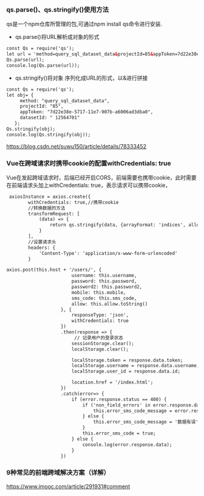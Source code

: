 
### qs.parse()、qs.stringify()使用方法
qs是一个npm仓库所管理的包,可通过npm install qs命令进行安装.
- qs.parse()将URL解析成对象的形式
```html
const Qs = require('qs');
let url = 'method=query_sql_dataset_data&projectId=85&appToken=7d22e38e-5717-11e7-907b-a6006ad3dba0';
Qs.parse(url);
console.log(Qs.parse(url));
```
- qs.stringify()将对象 序列化成URL的形式，以&进行拼接
```html
const Qs = require('qs');
let obj= {
     method: "query_sql_dataset_data",
     projectId: "85",
     appToken: "7d22e38e-5717-11e7-907b-a6006ad3dba0",
     datasetId: " 12564701"
   };
Qs.stringify(obj);
console.log(Qs.stringify(obj));
```
https://blog.csdn.net/suwu150/article/details/78333452

### Vue在跨域请求时携带cookie的配置withCredentials: true
Vue在发起跨域请求时，后端已经开启CORS，前端需要也携带cookie，此时需要在前端请求头加上withCredentials: true，表示请求可以携带cookie，
```html
 axiosInstance = axios.create({
        withCredentials: true,//携带cookie
        //转换数据的方法
        transformRequest: [
            (data) => {
                return qs.stringify(data, {arrayFormat: 'indices', allowDots: true});
            }
        ],
        //设置请求头
        headers: {
            'Content-Type': 'application/x-www-form-urlencoded'
        }
```
```html
axios.post(this.host + '/users/', {
                        username: this.username,
                        password: this.password,
                        password2: this.password2,
                        mobile: this.mobile,
                        sms_code: this.sms_code,
                        allow: this.allow.toString()
                    }, {
                        responseType: 'json',
                        withCredentials: true
                    })
                    .then(response => {
                         // 记录用户的登录状态
                        sessionStorage.clear();
                        localStorage.clear();

                        localStorage.token = response.data.token;
                        localStorage.username = response.data.username;
                        localStorage.user_id = response.data.id;

                        location.href = '/index.html';
                    })
                    .catch(error=> {
                        if (error.response.status == 400) {
                            if ('non_field_errors' in error.response.data) {
                                this.error_sms_code_message = error.response.data.non_field_errors[0];
                            } else {
                                this.error_sms_code_message = '数据有误';
                            }
                            this.error_sms_code = true;
                        } else {
                            console.log(error.response.data);
                        }
                    })
```
### 9种常见的前端跨域解决方案（详解）
https://www.imooc.com/article/291931#comment

